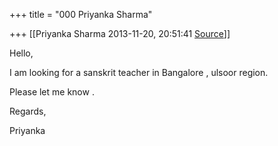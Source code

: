 +++
title = "000 Priyanka Sharma"

+++
[[Priyanka Sharma	2013-11-20, 20:51:41 [Source](https://groups.google.com/g/samskrita/c/6HzeFHLwOzE)]]



Hello,

  

I am looking for a sanskrit teacher in Bangalore , ulsoor region.

Please let me know .

  

Regards,

Priyanka

